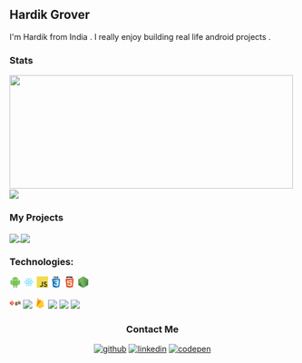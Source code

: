 ## Hardik Grover

<!-- <img src="https://github.com/hardikgrover/HardikGrover/blob/main/githubReadme.jpeg"  height="200" width="1000"> -->

I'm Hardik from India . I really enjoy building real life android projects . 

### Stats

<!-- ![Hardik Grover's GitHub stats](https://github-readme-stats.vercel.app/api?username=hardikgrover&show_icons=true&theme=radical) -->

<!-- [![Top Langs](https://github-readme-stats.vercel.app/api/top-langs/?username=anuraghazra)](https://github.com/anuraghazra/github-readme-stats) -->

<span>
  <img align="center" src="https://github-readme-stats.vercel.app/api?username=hardikgrover&show_icons=true&theme=radical"height="200"width="500" />
</span>
<span >
  <img align="center" src="https://github-readme-stats.vercel.app/api/top-langs/?username=hardikgrover&theme=radical"height="200"widht="400" />
</span>







### My Projects
<!-- <a href="https://github.com/anuraghazra/github-readme-stats">
  <img align="center" src="https://github-readme-stats.vercel.app/api?username=hardikgrover&show_icons=true&theme=radical"height="200"width="500" />
</a>
<a href="https://github.com/anuraghazra/convoychat">
  <img align="center" src="https://github-readme-stats.vercel.app/api/top-langs/?username=hardikgrover&theme=radical"height="200"widht="400" />
</a> -->

<a href="https://github.com/hardikgrover/Amravati-Express">
  <img align="center" src="https://github-readme-stats.vercel.app/api/pin/?username=hardikgrover&repo=Amravati-Express&theme=radical" />
</a>
<a href="https://github.com/hardikgrover/Amazon-Clone-React-">
  <img align="center" src="https://github-readme-stats.vercel.app/api/pin/?username=hardikgrover&repo=Amazon-Clone-React-&theme=radical" />
</a>

<!-- <details> -->
<!-- <summary> -->
### Technologies:
<!-- </summary> --> 
  <code><img height="20" src="https://raw.githubusercontent.com/github/explore/80688e429a7d4ef2fca1e82350fe8e3517d3494d/topics/android/android.png"></code>
  <code><img height="20" src="https://raw.githubusercontent.com/github/explore/80688e429a7d4ef2fca1e82350fe8e3517d3494d/topics/react/react.png"></code> 
  <code><img height="20" src="https://raw.githubusercontent.com/github/explore/80688e429a7d4ef2fca1e82350fe8e3517d3494d/topics/javascript/javascript.png"></code>
<code><img height="20" src="https://raw.githubusercontent.com/github/explore/80688e429a7d4ef2fca1e82350fe8e3517d3494d/topics/css/css.png"></code>
<code><img height="20" src="https://raw.githubusercontent.com/github/explore/80688e429a7d4ef2fca1e82350fe8e3517d3494d/topics/html/html.png"></code>
<code><img height="20" src="https://raw.githubusercontent.com/github/explore/80688e429a7d4ef2fca1e82350fe8e3517d3494d/topics/nodejs/nodejs.png"></code>

<code><img height="20" src="https://raw.githubusercontent.com/github/explore/80688e429a7d4ef2fca1e82350fe8e3517d3494d/topics/git/git.png"></code>
<code><img height="20" src="https://upload.wikimedia.org/wikipedia/commons/thumb/a/ae/Github-desktop-logo-symbol.svg/1024px-Github-desktop-logo-symbol.svg.png"></code>
<code><img height="20" src="https://raw.githubusercontent.com/github/explore/80688e429a7d4ef2fca1e82350fe8e3517d3494d/topics/firebase/firebase.png"></code>
<code><img height="20" src="https://cdn.iconscout.com/icon/free/png-512/c-programming-569564.png"></code>
<code><img height="20" src="https://banner2.cleanpng.com/20181122/krs/kisspng-java-programming-language-selenium-computer-softwa-july-2-16-halab-4-dev-5bf78387a7bb41.028192901542947719687.jpg"></code>
<code><img height="20" src="https://upload.wikimedia.org/wikipedia/commons/thumb/9/9a/Visual_Studio_Code_1.35_icon.svg/1024px-Visual_Studio_Code_1.35_icon.svg.png"></code>
<!-- </details> -->




<div align="center">

### Contact Me
[<img src='https://cdn.jsdelivr.net/npm/simple-icons@3.0.1/icons/github.svg' alt='github' height='30'>](https://github.com/https://github.com/hardikgrover)  [<img src='https://cdn.jsdelivr.net/npm/simple-icons@3.0.1/icons/linkedin.svg' alt='linkedin' height='30'>](https://www.linkedin.com/in/https://www.linkedin.com/in/hardik-grover-981613177//)  [<img src='https://cdn.jsdelivr.net/npm/simple-icons@3.0.1/icons/codepen.svg' alt='codepen' height='30'>](https://codepen.io/https://codepen.io/hardikgrover)  
